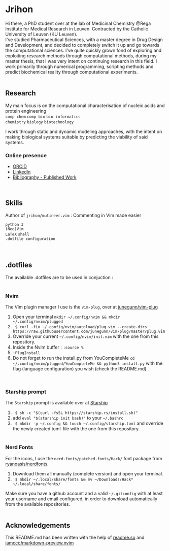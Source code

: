 
# Jrihon

Hi there, a PhD student over at the lab of Medicinal Chemistry @Rega Institute for Medical Research in Leuven. 
Contracted by the Catholic University of Leuven (KU Leuven).\
I've studied Pharmaceutical Sciences, with a master degree in Drug Design and Development, and decided to completely switch it up and go towards the computational sciences. I've quite quickly grown fond of exploring and exploiting research methods through computational methods, during my master thesis, that I was very intent on continuing research in this field. I work primarily through numerical programming, scripting methods and predict biochemical reality through computational experiments.
<br/>
<br/>

## Research
My main focus is on the computational characterisation of nucleic acids and protein engineering\
 `comp chem` `comp bio` `bio informatics`\
 `chemistry` `biology` `biotechnology`

I work through static and dynamic modeling approaches, with the intent on making biological systems suitable by predicting the viability of said systems.

### Online presence
 - [ORCID](https://orcid.org/0000-0002-9207-1556)
 - [LinkedIn](www.linkedin.com/in/jérôme-rihon)
 - [Bibliography - Published Work](http://lirias.kuleuven.be/cv?Username=U0141262)
<br/>

## Skills
Author of `jrihon/mutineer.vim` : Commenting in Vim made easier<br/>

`python 3`\
`(Neo)Vim`\
`LaTeX`
`shell`\
`.dotfile configuration`\
<br/>
<br/>

## .dotfiles

The available .dotfiles are to be used in conjuction :<br/>
<br/>
### Nvim
The Vim plugin manager I use is the `vim-plug`, over at [junegunn/vim-plug](https://github.com/junegunn/vim-plug)
1. Open your terminal `mkdir ~/.config/nvim && mkdir ~/.config/nvim/plugged`
2. ` $ curl -fLo ~/.config/nvim/autoload/plug.vim --create-dirs https://raw.githubusercontent.com/junegunn/vim-plug/master/plug.vim`
3. Override your current `~/.config/nvim/init.vim` with the one from this repository.
4. Inside the Nvim buffer : `:source %`
5. `:PlugInstall`<br/>
6. Do not forget to run the install.py from YouCompleteMe `cd ~/.config/nvim/plugged/YouCompleteMe && python3 install.py` with the flag (language configuration) you wish (check the README.md)
<!--
![alt text](https://github.com/jrihon/jrihon/blob/main/vim_configured_example.png)<br/>
<br/>
--><br/>
### Starship prompt
The `Starship` prompt is available over at [Starship](https://starship.rs/)
1. ` $ sh -c "$(curl -fsSL https://starship.rs/install.sh)"`
2.  add `eval "$(starship init bash)"` to your `~/.bashrc`
3. ` $ mkdir -p ~/.config && touch ~/.config/starship.toml` and override the newly created toml-file with the one from this repository.<br/><br/>
### Nerd Fonts
For the icons, I use the `nerd-fonts/patched-fonts/Hack/` font package from [ryanoasis/nerdfonts](https://github.com/ryanoasis/nerd-fonts).
 1. Download them all manually (complete version) and open your terminal.
 2. ` $ mkdir ~/.local/share/fonts && mv ~/Downloads/Hack* ~/.local/share/fonts/`<br/>
<!--
![alt text](https://github.com/jrihon/jrihon/blob/main/starship_configured_example1.png)<br/><br/>
-->

Make sure you have a github account and a valid `~/.gitconfig` with at least your username and email configured, in order to download automatically from the available repositories.<br/>
<br/>

## Acknowledgements
This README.md has been written with the help of [readme.so](https://readme.so/) and [iamcco/markdown-preview.nvim](https://github.com/iamcco/markdown-preview.nvim)

  

